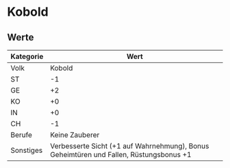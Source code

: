 # Kobold

## Werte

| Kategorie | Wert |
| - | - |
| Volk | Kobold |
| ST | -1 |
| GE | +2 |
| KO | +0 |
| IN | +0 |
| CH | -1 |
| Berufe | Keine Zauberer |
| Sonstiges | Verbesserte Sicht (+1 auf Wahrnehmung), Bonus Geheimtüren und Fallen, Rüstungsbonus +1 |

